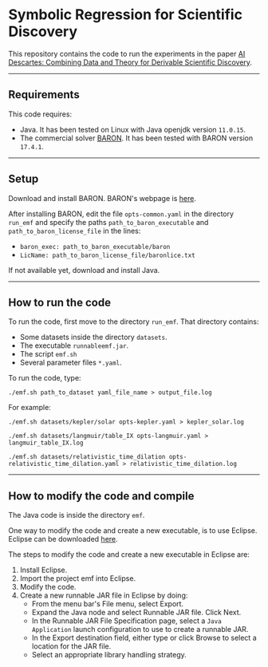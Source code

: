 # Symbolic Regression for Scientific Discovery 

This repository contains the code to run the experiments in the paper [AI Descartes: Combining Data and Theory for Derivable Scientific Discovery](https://arxiv.org/abs/2109.01634).

***
## Requirements

This code requires:
* Java. It has been tested on Linux with
Java openjdk version `11.0.15`.
* The commercial solver [BARON](https://minlp.com/baron-solver). It has been tested with BARON version `17.4.1`.

***
## Setup
Download and install BARON.
BARON's webpage is [here](https://minlp.com/baron-solver).

After installing BARON, edit the file `opts-common.yaml` in the directory `run_emf`
and specify the paths `path_to_baron_executable`
and `path_to_baron_license_file` in the lines:

* `baron_exec: path_to_baron_executable/baron`
* `LicName: path_to_baron_license_file/baronlice.txt`

If not available yet, download and install Java.

***

## How to run the code

To run the code, first move to the directory `run_emf`.
That directory contains:
* Some datasets inside the directory `datasets`.
* The executable `runnableemf.jar`.
* The script `emf.sh`
* Several parameter files `*.yaml`.

To run the code, type:

```
./emf.sh path_to_dataset yaml_file_name > output_file.log
```

For example:

```
./emf.sh datasets/kepler/solar opts-kepler.yaml > kepler_solar.log
```
```
./emf.sh datasets/langmuir/table_IX opts-langmuir.yaml > langmuir_table_IX.log
```
```
./emf.sh datasets/relativistic_time_dilation opts-relativistic_time_dilation.yaml > relativistic_time_dilation.log
```


***

## How to modify the code and compile

The Java code is inside the directory `emf`.

One way to modify the code and create a new executable,
is to use Eclipse.
Eclipse can be downloaded [here](https://www.eclipse.org/).

The steps to modify the code and create a new executable in Eclipse are:
1. Install Eclipse.
2. Import the project emf into Eclipse.
3. Modify the code.
4. Create a new runnable JAR file in Eclipse by doing:
   * From the menu bar's File menu, select Export.
   * Expand the Java node and select Runnable JAR file. Click Next.
   * In the Runnable JAR File Specification page, select a `Java Application` launch configuration to use to create a runnable JAR.
   * In the Export destination field, either type or click Browse to select a location for the JAR file.
   * Select an appropriate library handling strategy.

